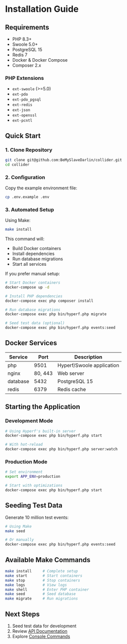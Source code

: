 # Installation Guide

## Requirements

- PHP 8.3+
- Swoole 5.0+
- PostgreSQL 15
- Redis 7
- Docker & Docker Compose
- Composer 2.x

### PHP Extensions

- `ext-swoole` (>=5.0)
- `ext-pdo`
- `ext-pdo_pgsql`
- `ext-redis`
- `ext-json`
- `ext-openssl`
- `ext-pcntl`

## Quick Start

### 1. Clone Repository

```bash
git clone git@github.com:BeMySlaveDarlin/collider.git
cd collider
```

### 2. Configuration

Copy the example environment file:

```bash
cp .env.example .env
```

### 3. Automated Setup

Using Make:

```bash
make install
```

This command will:

- Build Docker containers
- Install dependencies
- Run database migrations
- Start all services

If you prefer manual setup:

```bash
# Start Docker containers
docker-compose up -d

# Install PHP dependencies
docker-compose exec php composer install

# Run database migrations
docker-compose exec php bin/hyperf.php migrate

# Seed test data (optional)
docker-compose exec php bin/hyperf.php events:seed
```

## Docker Services

| Service  | Port    | Description               |
|----------|---------|---------------------------|
| php      | 9501    | Hyperf/Swoole application |
| nginx    | 80, 443 | Web server                |
| database | 5432    | PostgreSQL 15             |
| redis    | 6379    | Redis cache               |

## Starting the Application

### Development Mode

```bash
# Using Hyperf's built-in server
docker-compose exec php bin/hyperf.php start

# With hot-reload
docker-compose exec php bin/hyperf.php server:watch
```

### Production Mode

```bash
# Set environment
export APP_ENV=production

# Start with optimizations
docker-compose exec php bin/hyperf.php start
```

## Seeding Test Data

Generate 10 million test events:

```bash
# Using Make
make seed

# Or manually
docker-compose exec php bin/hyperf.php events:seed
```

## Available Make Commands

```bash
make install     # Complete setup
make start       # Start containers
make stop        # Stop containers
make logs        # View logs
make shell       # Enter PHP container
make seed        # Seed database
make migrate     # Run migrations
```

## Next Steps

1. Seed test data for development
2. Review [API Documentation](api.md)
3. Explore [Console Commands](console.md)
